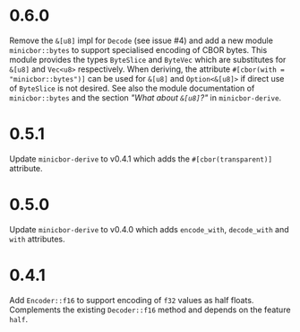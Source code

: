 # 0.6.0

Remove the `&[u8]` impl for `Decode` (see issue #4) and add a new module
`minicbor::bytes` to support specialised encoding of CBOR bytes. This
module provides the types `ByteSlice` and `ByteVec` which are substitutes
for `&[u8]` and `Vec<u8>` respectively. When deriving, the attribute
`#[cbor(with = "minicbor::bytes")]` can be used for `&[u8]` and
`Option<&[u8]>` if direct use of `ByteSlice` is not desired. See also
the module documentation of `minicbor::bytes` and the section
*"What about `&[u8]`?"* in `minicbor-derive`.

# 0.5.1

Update `minicbor-derive` to v0.4.1 which adds the `#[cbor(transparent)]`
attribute.

# 0.5.0

Update `minicbor-derive` to v0.4.0 which adds `encode_with`, `decode_with`
and `with` attributes.

# 0.4.1

Add `Encoder::f16` to support encoding of `f32` values as half floats.
Complements the existing `Decoder::f16` method and depends on the feature
`half`.

